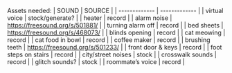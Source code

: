 Assets needed:
| SOUND  | SOURCE |
| ------------- | ------------- |
| virtual voice  | stock/generate?  |
| heater | record |
| alarm noise | https://freesound.org/s/501881/ |
| turning alarm off | record |
| bed sheets | https://freesound.org/s/468073/ |
| blinds opening |	record |
| cat meowing |	record |
| cat food in bowl |	record |
| coffee maker |	record |
| brushing teeth | https://freesound.org/s/501233/ |
| front door & keys |	record |
| foot steps on stairs	| record |
| city/street noises	| stock |
| crosswalk sounds |	record |
| glitch sounds?	| stock |
| roommate’s voice	| record |

